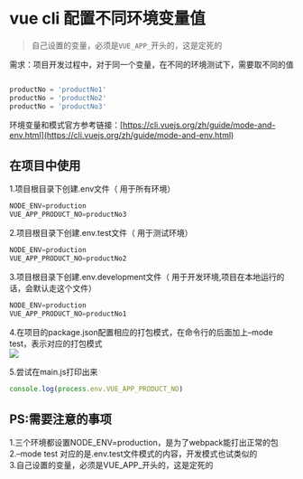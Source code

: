 # vue cli 配置不同环境变量值

> 自己设置的变量，必须是`VUE_APP_`开头的，这是定死的

需求：项目开发过程中，对于同一个变量，在不同的环境测试下，需要取不同的值

```javascript

productNo = 'productNo1' 
productNo = 'productNo2' 
productNo = 'productNo3' 

```

环境变量和模式官方参考链接：[https://cli.vuejs.org/zh/guide/mode-and-env.html](https://cli.vuejs.org/zh/guide/mode-and-env.html)

在项目中使用
------

1.项目根目录下创建.env文件（ 用于所有环境）

```javascript
NODE_ENV=production 
VUE_APP_PRODUCT_NO=productNo3

```

2.项目根目录下创建.env.test文件（ 用于测试环境）

```javascript
NODE_ENV=production 
VUE_APP_PRODUCT_NO=productNo2

```

3.项目根目录下创建.env.development文件（ 用于开发环境,项目在本地运行的话，会默认走这个文件）

```javascript
NODE_ENV=production 
VUE_APP_PRODUCT_NO=productNo1

```

4.在项目的package.json配置相应的打包模式，在命令行的后面加上–mode test，表示对应的打包模式  
![](https://img-blog.csdnimg.cn/20201109094507842.png?x-oss-process=image/watermark,type_ZmFuZ3poZW5naGVpdGk,shadow_10,text_aHR0cHM6Ly9ibG9nLmNzZG4ubmV0L3d5dV9qZXJyeQ==,size_16,color_FFFFFF,t_70#pic_center)

5.尝试在main.js打印出来

```javascript
console.log(process.env.VUE_APP_PRODUCT_NO)  

```

PS:需要注意的事项
----------

1.三个环境都设置NODE_ENV=production，是为了webpack能打出正常的包  
2.–mode test 对应的是.env.test文件模式的内容，开发模式也试类似的  
3.自己设置的变量，必须是VUE\_APP\_开头的，这是定死的